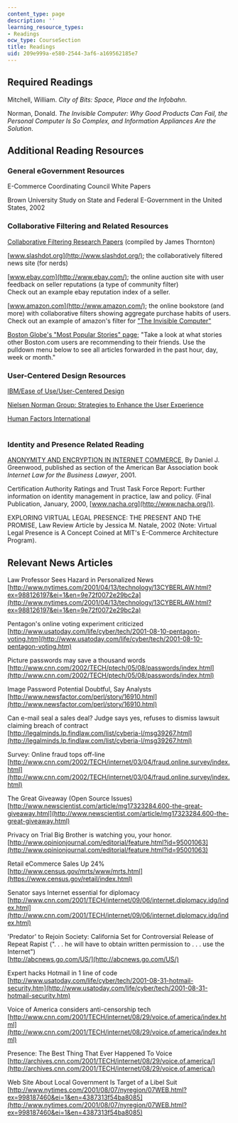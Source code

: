 ```yaml
---
content_type: page
description: ''
learning_resource_types:
- Readings
ocw_type: CourseSection
title: Readings
uid: 209e999a-e580-2544-3af6-a169562185e7
---
```


Required Readings
-----------------

Mitchell, William. _City of Bits: Space, Place and the Infobahn_.

Norman, Donald. _The Invisible Computer: Why Good Products Can Fail, the Personal Computer Is So Complex, and Information Appliances Are the Solution_.

Additional Reading Resources
----------------------------

### General eGovernment Resources

E-Commerce Coordinating Council White Papers

Brown University Study on State and Federal E-Government in the United States, 2002

### Collaborative Filtering and Related Resources

[Collaborative Filtering Research Papers](http://jamesthornton.com/cf/) (compiled by James Thornton)

[www.slashdot.org](http://www.slashdot.org/); the collaboratively filtered news site (for nerds)

[www.ebay.com](http://www.ebay.com/); the online auction site with user feedback on seller reputations (a type of community filter)  
Check out an example ebay reputation index of a seller.

[www.amazon.com](http://www.amazon.com/); the online bookstore (and more) with collaborative filters showing aggregate purchase habits of users.  
Check out an example of amazon's filter for ["The Invisible Computer"](http://www.amazon.com/exec/obidos/tg/detail/-/0262640414/qid=1032196357/br=1-2/ref=br_lf_b_2/102-1292517-3672130?v=glance&s=books&n=3571)

[Boston Globe's "Most Popular Stories" page;](http://tools.boston.com/pass-it-on/popular/) "Take a look at what stories other Boston.com users are recommending to their friends. Use the pulldown menu below to see all articles forwarded in the past hour, day, week or month."

### User-Centered Design Resources

[IBM/Ease of Use/User-Centered Design](http://www-07.ibm.com/events/nz/ibmforum/presentations/downloads/CertusSolutions_SeanKelly.pdf)

[Nielsen Norman Group: Strategies to Enhance the User Experience](http://www.nngroup.com/)

[Human Factors International](http://www.humanfactors.com/home/default.asp)  
 

### Identity and Presence Related Reading

[ANONYMITY AND ENCRYPTION IN INTERNET COMMERCE](http://www.civics.unc.edu/), By Daniel J. Greenwood, published as section of the American Bar Association book _Internet Law for the Business Lawyer_, 2001.

Certification Authority Ratings and Trust Task Force Report: Further information on identity management in practice, law and policy. (Final Publication, January, 2000, [www.nacha.org](http://www.nacha.org/)).

EXPLORING VIRTUAL LEGAL PRESENCE: THE PRESENT AND THE PROMISE, Law Review Article by Jessica M. Natale, 2002 (Note: Virtual Legal Presence is A Concept Coined at MIT's E-Commerce Architecture Program).

Relevant News Articles
----------------------

Law Professor Sees Hazard in Personalized News  
[http://www.nytimes.com/2001/04/13/technology/13CYBERLAW.html?ex=988126197&ei=1&en=9e72f0072e29bc2a](http://www.nytimes.com/2001/04/13/technology/13CYBERLAW.html?ex=988126197&ei=1&en=9e72f0072e29bc2a)

Pentagon's online voting experiment criticized  
[http://www.usatoday.com/life/cyber/tech/2001-08-10-pentagon-voting.htm](http://www.usatoday.com/life/cyber/tech/2001-08-10-pentagon-voting.htm)

Picture passwords may save a thousand words  
[http://www.cnn.com/2002/TECH/ptech/05/08/passwords/index.html](http://www.cnn.com/2002/TECH/ptech/05/08/passwords/index.html)

Image Password Potential Doubtful, Say Analysts  
[http://www.newsfactor.com/perl/story/16910.html](http://www.newsfactor.com/perl/story/16910.html)

Can e-mail seal a sales deal? Judge says yes, refuses to dismiss lawsuit claiming breach of contract  
[http://legalminds.lp.findlaw.com/list/cyberia-l/msg39267.html](http://legalminds.lp.findlaw.com/list/cyberia-l/msg39267.html)

Survey: Online fraud tops off-line  
[http://www.cnn.com/2002/TECH/internet/03/04/fraud.online.survey/index.html](http://www.cnn.com/2002/TECH/internet/03/04/fraud.online.survey/index.html)

The Great Giveaway (Open Source Issues)  
[http://www.newscientist.com/article/mg17323284.600-the-great-giveaway.html](http://www.newscientist.com/article/mg17323284.600-the-great-giveaway.html)

Privacy on Trial Big Brother is watching you, your honor.  
[http://www.opinionjournal.com/editorial/feature.html?id=95001063](http://www.opinionjournal.com/editorial/feature.html?id=95001063)

Retail eCommerce Sales Up 24%  
[http://www.census.gov/mrts/www/mrts.html](https://www.census.gov/retail/index.html)

Senator says Internet essential for diplomacy  
[http://www.cnn.com/2001/TECH/internet/09/06/internet.diplomacy.idg/index.html](http://www.cnn.com/2001/TECH/internet/09/06/internet.diplomacy.idg/index.html)

'Predator' to Rejoin Society: California Set for Controversial Release of Repeat Rapist (". . . he will have to obtain written permission to . . . use the Internet")  
[http://abcnews.go.com/US/](http://abcnews.go.com/US/)

Expert hacks Hotmail in 1 line of code  
[http://www.usatoday.com/life/cyber/tech/2001-08-31-hotmail-security.htm](http://www.usatoday.com/life/cyber/tech/2001-08-31-hotmail-security.htm)

Voice of America considers anti-censorship tech  
[http://www.cnn.com/2001/TECH/internet/08/29/voice.of.america/index.html](http://www.cnn.com/2001/TECH/internet/08/29/voice.of.america/index.html)

Presence: The Best Thing That Ever Happened To Voice  
[http://archives.cnn.com/2001/TECH/internet/08/29/voice.of.america/](http://archives.cnn.com/2001/TECH/internet/08/29/voice.of.america/)

Web Site About Local Government Is Target of a Libel Suit  
[http://www.nytimes.com/2001/08/07/nyregion/07WEB.html?ex=998187460&ei=1&en=4387313f54ba8085](http://www.nytimes.com/2001/08/07/nyregion/07WEB.html?ex=998187460&ei=1&en=4387313f54ba8085)